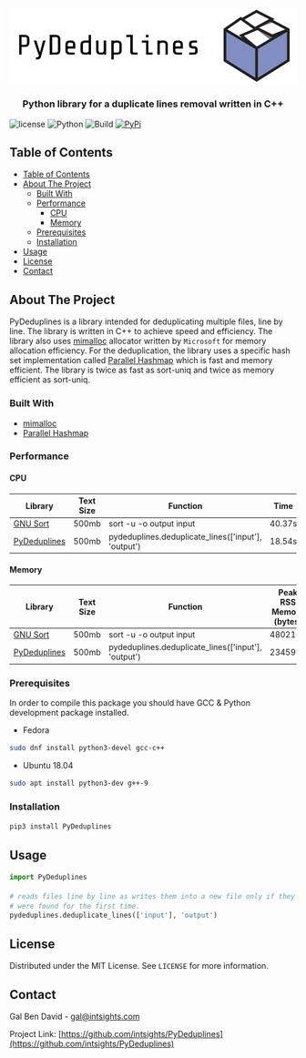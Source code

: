 <p align="center">
    <a href="https://github.com/intsights/PyDeduplines">
        <img src="https://raw.githubusercontent.com/intsights/PyDeduplines/master/images/logo.png" alt="Logo">
    </a>
    <h3 align="center">
        Python library for a duplicate lines removal written in C++
    </h3>
</p>

![license](https://img.shields.io/badge/MIT-License-blue)
![Python](https://img.shields.io/badge/Python-3.6%20%7C%203.7%20%7C%203.8%20%7C%20pypy3-blue)
![Build](https://github.com/intsights/PyDeduplines/workflows/Build/badge.svg)
[![PyPi](https://img.shields.io/pypi/v/PyDeduplines.svg)](https://pypi.org/project/PyDeduplines/)

## Table of Contents

- [Table of Contents](#table-of-contents)
- [About The Project](#about-the-project)
  - [Built With](#built-with)
  - [Performance](#performance)
    - [CPU](#cpu)
    - [Memory](#memory)
  - [Prerequisites](#prerequisites)
  - [Installation](#installation)
- [Usage](#usage)
- [License](#license)
- [Contact](#contact)


## About The Project

PyDeduplines is a library intended for deduplicating multiple files, line by line. The library is written in C++ to achieve speed and efficiency. The library also uses [mimalloc](https://github.com/microsoft/mimalloc) allocator written by `Microsoft` for memory allocation efficiency. For the deduplication, the library uses a specific hash set implementation called [Parallel Hashmap](https://github.com/greg7mdp/parallel-hashmap) which is fast and memory efficient. The library is twice as fast as sort-uniq and twice as memory efficient as sort-uniq.


### Built With

* [mimalloc](https://github.com/microsoft/mimalloc)
* [Parallel Hashmap](https://github.com/greg7mdp/parallel-hashmap)


### Performance

#### CPU
| Library  | Text Size | Function | Time | Improvement Factor |
| ------------- | ------------- | ------------- | ------------- | ------------- |
| [GNU Sort](https://www.gnu.org/software/coreutils/) | 500mb | sort -u -o output input | 40.37s | 1.0x |
| [PyDeduplines](https://github.com/intsights/PyDeduplines) | 500mb | pydeduplines.deduplicate_lines(['input'], 'output') | 18.54s | 2.17x |

#### Memory
| Library  | Text Size | Function | Peak RSS Memory (bytes) | Improvement Factor |
| ------------- | ------------- | ------------- | ------------- | ------------- |
| [GNU Sort](https://www.gnu.org/software/coreutils/) | 500mb | sort -u -o output input | 4802100 | 1.0x |
| [PyDeduplines](https://github.com/intsights/PyDeduplines) | 500mb | pydeduplines.deduplicate_lines(['input'], 'output') | 2345932 | 2.05x |


### Prerequisites

In order to compile this package you should have GCC & Python development package installed.
* Fedora
```sh
sudo dnf install python3-devel gcc-c++
```
* Ubuntu 18.04
```sh
sudo apt install python3-dev g++-9
```

### Installation

```sh
pip3 install PyDeduplines
```


## Usage

```python
import PyDeduplines

# reads files line by line as writes them into a new file only if they
# were found for the first time.
pydeduplines.deduplicate_lines(['input'], 'output')
```


## License

Distributed under the MIT License. See `LICENSE` for more information.


## Contact

Gal Ben David - gal@intsights.com

Project Link: [https://github.com/intsights/PyDeduplines](https://github.com/intsights/PyDeduplines)
